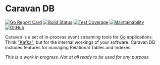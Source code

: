 # Caravan DB

[![Go Report Card](https://goreportcard.com/badge/github.com/caravan/db)](https://goreportcard.com/report/github.com/caravan/db) [![Build Status](https://travis-ci.com/caravan/db.svg?branch=main)](https://travis-ci.com/caravan/db) [![Test Coverage](https://api.codeclimate.com/v1/badges/3aa766673a2e44a0cbd0/test_coverage)](https://codeclimate.com/github/caravan/db/test_coverage) [![Maintainability](https://api.codeclimate.com/v1/badges/3aa766673a2e44a0cbd0/maintainability)](https://codeclimate.com/github/caravan/db/maintainability) [![GitHub](https://img.shields.io/github/license/caravan/db)](https://github.com/caravan/db/blob/main/LICENSE.md)

Caravan is a set of in-process event streaming tools for [Go](https://golang.org/) applications. Think ["Kafka"](https://kafka.apache.org), but for the internal workings of your software. Caravan DB includes features for managing Relational Tables and Indexes.

_This is a work in progress. Not at all ready to be used for any purpose_
